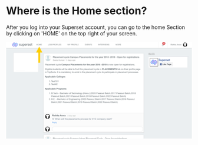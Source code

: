 # Where is the Home section?

After you log into your Superset account, you can go to the home Section by clicking on 'HOME' on the top right of your screen.

![](../../.gitbook/assets/image%20%28136%29.png)


